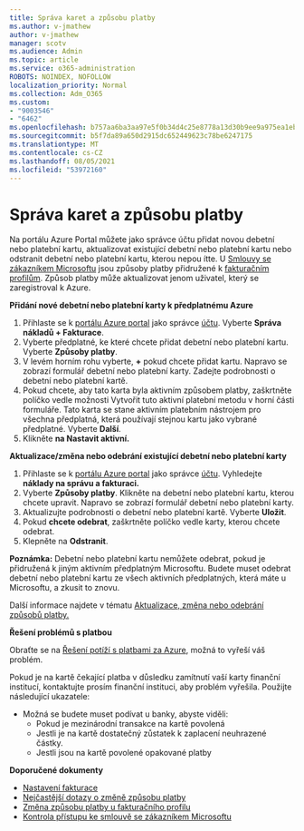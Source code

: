 ```yaml
---
title: Správa karet a způsobu platby
ms.author: v-jmathew
author: v-jmathew
manager: scotv
ms.audience: Admin
ms.topic: article
ms.service: o365-administration
ROBOTS: NOINDEX, NOFOLLOW
localization_priority: Normal
ms.collection: Adm_O365
ms.custom:
- "9003546"
- "6462"
ms.openlocfilehash: b757aa6ba3aa97e5f0b34d4c25e8778a13d30b9ee9a975ea1eb28a6afba4f8c7
ms.sourcegitcommit: b5f7da89a650d2915dc652449623c78be6247175
ms.translationtype: MT
ms.contentlocale: cs-CZ
ms.lasthandoff: 08/05/2021
ms.locfileid: "53972160"
---
```

# <a name="manage-card-and-payment-method"></a>Správa karet a způsobu platby

Na portálu Azure Portal můžete jako správce účtu přidat novou debetní nebo platební kartu, aktualizovat existující debetní nebo platební kartu nebo odstranit debetní nebo platební kartu, kterou nepou ítte. U [Smlouvy se zákazníkem Microsoftu](https://docs.microsoft.com/azure/billing/billing-how-to-change-credit-card?WT.mc_id=Portal-Microsoft_Azure_Support#check-access-to-a-microsoft-customer-agreement) jsou způsoby platby přidružené k [fakturačním profilům](https://docs.microsoft.com/azure/billing/billing-how-to-change-credit-card?WT.mc_id=Portal-Microsoft_Azure_Support#change-payment-method-for-a-billing-profile). Způsob platby může aktualizovat jenom uživatel, který se zaregistroval k Azure.

**Přidání nové debetní nebo platební karty k předplatnému Azure**

1. Přihlaste se k [portálu Azure portal](https://ms.portal.azure.com/) jako správce [účtu](https://docs.microsoft.com/azure/cost-management-billing/manage/billing-subscription-transfer?WT.mc_id=Portal-Microsoft_Azure_Support#whoisaa). Vyberte **Správa nákladů + Fakturace**.
2. Vyberte předplatné, ke které chcete přidat debetní nebo platební kartu. Vyberte **Způsoby platby**.
3. V levém horním rohu vyberte, **+** pokud chcete přidat kartu. Napravo se zobrazí formulář debetní nebo platební karty. Zadejte podrobnosti o debetní nebo platební kartě.
4. Pokud chcete, aby tato karta byla aktivním způsobem platby, zaškrtněte políčko vedle možnosti Vytvořit tuto aktivní platební metodu v horní části formuláře.  Tato karta se stane aktivním platebním nástrojem pro všechna předplatná, která používají stejnou kartu jako vybrané předplatné. Vyberte **Další**.
5. Klikněte **na Nastavit aktivní.** 
 
**Aktualizace/změna nebo odebrání existující debetní nebo platební karty**

1.  Přihlaste se k [portálu Azure portal](https://portal.azure.com/) jako správce [účtu](https://docs.microsoft.com/azure/billing/billing-subscription-transfer?WT.mc_id=Portal-Microsoft_Azure_Support#whoisaa). Vyhledejte **náklady na správu a fakturaci.**
2.  Vyberte **Způsoby platby**. Klikněte na debetní nebo platební kartu, kterou chcete upravit. Napravo se zobrazí formulář debetní nebo platební karty.
3.  Aktualizujte podrobnosti o debetní nebo platební kartě. Vyberte **Uložit**.
4.  Pokud **chcete odebrat**, zaškrtněte políčko vedle karty, kterou chcete odebrat.
5.  Klepněte na **Odstranit**.

**Poznámka:** Debetní nebo platební kartu nemůžete odebrat, pokud je přidružená k jiným aktivním předplatným Microsoftu. Budete muset odebrat debetní nebo platební kartu ze všech aktivních předplatných, která máte u Microsoftu, a zkusit to znovu.

Další informace najdete v tématu [Aktualizace, změna nebo odebrání způsobů platby.](https://docs.microsoft.com/azure/billing/billing-how-to-change-credit-card?WT.mc_id=Portal-Microsoft_Azure_Support)

**Řešení problémů s platbou**

Obraťte se na [Řešení potíží s platbami za Azure](https://docs.microsoft.com/azure/cost-management-billing/manage/billing-troubleshoot-azure-payment-issues), možná to vyřeší váš problém.

Pokud je na kartě čekající platba v důsledku zamítnutí vaší karty finanční institucí,  kontaktujte prosím finanční instituci, aby problém vyřešila. Použijte následující ukazatele:

- Možná se budete muset podívat u banky, abyste viděli: 
    - Pokud je mezinárodní transakce na kartě povolená
    - Jestli je na kartě dostatečný zůstatek k zaplacení neuhrazené částky.
    - Jestli jsou na kartě povolené opakované platby

**Doporučené dokumenty**

- [Nastavení fakturace](https://docs.microsoft.com/azure/cost-management-billing/manage/pay-by-invoice)
- [Nejčastější dotazy o změně způsobu platby](https://docs.microsoft.com/azure/cost-management-billing/manage/change-credit-card?WT.mc_id=Portal-Microsoft_Azure_Support#frequently-asked-questions)
- [Změna způsobu platby u fakturačního profilu](https://docs.microsoft.com/azure/cost-management-billing/manage/change-credit-card?WT.mc_id=Portal-Microsoft_Azure_Support#change-payment-method-for-a-billing-profile)
- [Kontrola přístupu ke smlouvě se zákazníkem Microsoftu](https://docs.microsoft.com/azure/cost-management-billing/manage/change-credit-card?WT.mc_id=Portal-Microsoft_Azure_Support#check-access-to-a-microsoft-customer-agreement)
